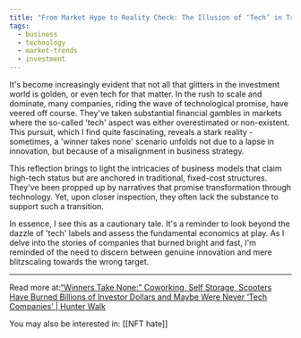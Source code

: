 ```yaml
---
title: "From Market Hype to Reality Check: The Illusion of ‘Tech’ in Traditional Models"
tags:
  - business
  - technology
  - market-trends
  - investment
---
```

It's become increasingly evident that not all that glitters in the investment world is golden, or even tech for that matter. In the rush to scale and dominate, many companies, riding the wave of technological promise, have veered off course. They've taken substantial financial gambles in markets where the so-called 'tech' aspect was either overestimated or non-existent. This pursuit, which I find quite fascinating, reveals a stark reality - sometimes, a 'winner takes none' scenario unfolds not due to a lapse in innovation, but because of a misalignment in business strategy.

This reflection brings to light the intricacies of business models that claim high-tech status but are anchored in traditional, fixed-cost structures. They've been propped up by narratives that promise transformation through technology. Yet, upon closer inspection, they often lack the substance to support such a transition.

In essence, I see this as a cautionary tale. It's a reminder to look beyond the dazzle of 'tech' labels and assess the fundamental economics at play. As I delve into the stories of companies that burned bright and fast, I'm reminded of the need to discern between genuine innovation and mere blitzscaling towards the wrong target.

----

Read more at:[“Winners Take None:” Coworking, Self Storage, Scooters Have Burned Billions of Investor Dollars and Maybe Were Never ‘Tech Companies’ | Hunter Walk](https://hunterwalk.com/2023/08/07/winners-take-none-coworking-self-storage-scooters-have-burned-billions-of-investor-dollars-and-maybe-were-never-tech-companies/)

You may also be interested in: [[NFT hate]]